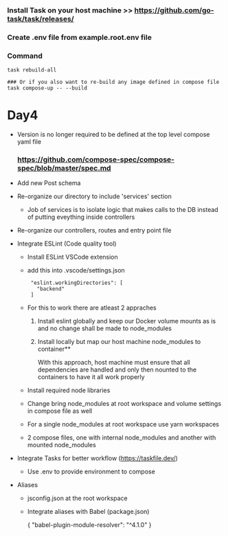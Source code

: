 ### Install Task on your host machine >> https://github.com/go-task/task/releases/

### Create .env file from example.root.env file

### Command

    task rebuild-all
    
    ### Or if you also want to re-build any image defined in compose file
    task compose-up -- --build

# Day4

- Version is no longer required to be defined at the top level compose yaml file
  ### https://github.com/compose-spec/compose-spec/blob/master/spec.md

- Add new Post schema

- Re-organize our directory to include 'services' section

    * Job of services is to isolate logic that makes calls to the DB instead of putting eveything inside controllers

- Re-organize our controllers, routes and entry point file

- Integrate ESLint (Code quality tool)

  * Install ESLint VSCode extension

  * add this into .vscode/settings.json

         "eslint.workingDirectories": [
           "backend"
         ]

  * For this to work there are atleast 2 appraches

      1. Install eslint globally and keep our Docker volume mounts as is and no change shall be made to node_modules

      2. Install locally but map our host machine node_modules to container**

          With this approach, host machine must ensure that all dependencies are handled and only then nounted to the containers to have it all work properly

  * Install required node libraries


  * Change bring node_modules at root workspace and volume settings in compose file as well

  * For a single node_modules at root workspace use yarn workspaces

  * 2 compose files, one with internal node_modules and another with mounted node_modules

- Integrate Tasks for better workflow (https://taskfile.dev/)

    * Use .env to provide environment to compose

- Aliases

    * jsconfig.json at the root workspace

    * Integrate aliases with Babel (package.json)

      {
        "babel-plugin-module-resolver": "^4.1.0"
      }